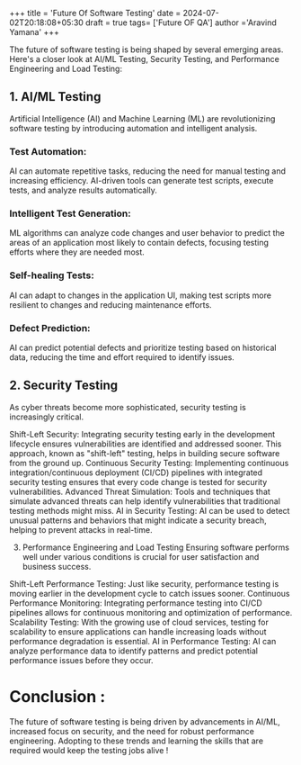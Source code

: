 +++
title = 'Future Of Software Testing'
date = 2024-07-02T20:18:08+05:30
draft = true
tags= ['Future OF QA']
author ='Aravind Yamana'
+++

The future of software testing is being shaped by several emerging areas. Here's a closer look at AI/ML Testing, Security Testing, and Performance Engineering and Load Testing:

## 1. AI/ML Testing

Artificial Intelligence (AI) and Machine Learning (ML) are revolutionizing software testing by introducing automation and intelligent analysis.

 ### Test Automation: 
AI can automate repetitive tasks, reducing the need for manual testing and increasing efficiency. AI-driven tools can generate test scripts, execute tests, and analyze results automatically.

 ### Intelligent Test Generation: 
ML algorithms can analyze code changes and user behavior to predict the areas of an application most likely to contain defects, focusing testing efforts where they are needed most.

 ### Self-healing Tests:
AI can adapt to changes in the application UI, making test scripts more resilient to changes and reducing maintenance efforts.

 ### Defect Prediction:
AI can predict potential defects and prioritize testing based on historical data, reducing the time and effort required to identify issues.

## 2. Security Testing

As cyber threats become more sophisticated, security testing is increasingly critical.

Shift-Left Security: Integrating security testing early in the development lifecycle ensures vulnerabilities are identified and addressed sooner. This approach, known as "shift-left" testing, helps in building secure software from the ground up.
Continuous Security Testing: Implementing continuous integration/continuous deployment (CI/CD) pipelines with integrated security testing ensures that every code change is tested for security vulnerabilities.
Advanced Threat Simulation: Tools and techniques that simulate advanced threats can help identify vulnerabilities that traditional testing methods might miss.
AI in Security Testing: AI can be used to detect unusual patterns and behaviors that might indicate a security breach, helping to prevent attacks in real-time.

3. Performance Engineering and Load Testing
Ensuring software performs well under various conditions is crucial for user satisfaction and business success.

Shift-Left Performance Testing: Just like security, performance testing is moving earlier in the development cycle to catch issues sooner.
Continuous Performance Monitoring: Integrating performance testing into CI/CD pipelines allows for continuous monitoring and optimization of performance.
Scalability Testing: With the growing use of cloud services, testing for scalability to ensure applications can handle increasing loads without performance degradation is essential.
AI in Performance Testing: AI can analyze performance data to identify patterns and predict potential performance issues before they occur.

# Conclusion :
The future of software testing is being driven by advancements in AI/ML, increased focus on security, and the need for robust performance engineering. Adopting to these trends and learning the skills that are required would keep the testing jobs alive !
